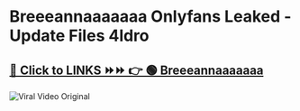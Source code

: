 
 # Breeeannaaaaaaa Onlyfans Leaked - Update Files 4ldro

## <h2><a href="https://clipsfans.com/Breeeannaaaaaaa&ref=git">🔗 Click to LINKS ⏩⏩ 👉 🟢 Breeeannaaaaaaa </a></h2>

<a href="https://clipsfans.com/Breeeannaaaaaaa&ref=git" rel="nofollow" data-target="animated-image.originalLink"><img src="https://i.ibb.co.com/xMMVF88/686577567.gif" alt="Viral Video Original" style="max-width: 100%; display: inline-block;" data-target="animated-image.originalImage"></a>

